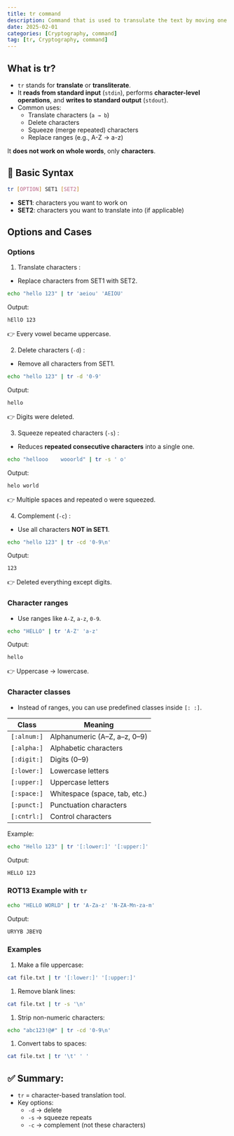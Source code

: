 ```yaml
---
title: tr command
description: Command that is used to transulate the text by moving one set to another
date: 2025-02-01
categories: [Cryptography, command]
tag: [tr, Cryptography, command]
---
```


## What is tr?

- `tr` stands for **translate** or **transliterate**.
- It **reads from standard input** (`stdin`), performs **character-level operations**, and **writes to standard output** (`stdout`).
- Common uses:
  - Translate characters (`a → b`)
  - Delete characters
  - Squeeze (merge repeated) characters
  - Replace ranges (e.g., A-Z → a-z)

It **does not work on whole words**, only **characters**.

## 🔹 Basic Syntax

```bash
tr [OPTION] SET1 [SET2]
```
- **SET1**: characters you want to work on
- **SET2**: characters you want to translate into (if applicable)

## Options and Cases

### Options

1. Translate characters
: 
- Replace characters from SET1 with SET2.
```bash
echo "hello 123" | tr 'aeiou' 'AEIOU'
```
Output:
```bash
hEllO 123
```
👉 Every vowel became uppercase.

2. Delete characters (`-d`)
: 
- Remove all characters from SET1.
```bash
echo "hello 123" | tr -d '0-9'
```
Output:
```bash
hello 
```
👉 Digits were deleted.

3. Squeeze repeated characters (`-s`)
: 
- Reduces **repeated consecutive characters** into a single one.
```bash
echo "hellooo    wooorld" | tr -s ' o'
```
Output:
```bash
helo world
```
👉 Multiple spaces and repeated o were squeezed.

4. Complement (`-c`)
: 
- Use all characters **NOT in SET1**.
```bash
echo "hello 123" | tr -cd '0-9\n'
```
Output:
```bash
123
```
👉 Deleted everything except digits.

### Character ranges
- Use ranges like `A-Z`, `a-z`, `0-9`.
```bash
echo "HELLO" | tr 'A-Z' 'a-z'
```
Output:
```bash
hello
```
👉 Uppercase → lowercase.

### Character classes
- Instead of ranges, you can use predefined classes inside `[: :]`.

| Class       | Meaning                       |
| ----------- | ----------------------------- |
| `[:alnum:]` | Alphanumeric (A–Z, a–z, 0–9)  |
| `[:alpha:]` | Alphabetic characters         |
| `[:digit:]` | Digits (0–9)                  |
| `[:lower:]` | Lowercase letters             |
| `[:upper:]` | Uppercase letters             |
| `[:space:]` | Whitespace (space, tab, etc.) |
| `[:punct:]` | Punctuation characters        |
| `[:cntrl:]` | Control characters            |

Example:
```bash
echo "Hello 123" | tr '[:lower:]' '[:upper:]'
```
Output:
```bash
HELLO 123
```

### ROT13 Example with `tr`

```bash
echo "HELLO WORLD" | tr 'A-Za-z' 'N-ZA-Mn-za-m'
```
Output:
```bash
URYYB JBEYQ
```

### Examples

1. Make a file uppercase:
```bash
cat file.txt | tr '[:lower:]' '[:upper:]'
```

1. Remove blank lines:
```bash
cat file.txt | tr -s '\n'
```

1. Strip non-numeric characters:
```bash
echo "abc123!@#" | tr -cd '0-9\n'
```

1. Convert tabs to spaces:
```bash
cat file.txt | tr '\t' ' '
```

## ✅ Summary:
- `tr` = character-based translation tool.
- Key options:
  - `-d` → delete
  - `-s` → squeeze repeats
  - `-c` → complement (not these characters)